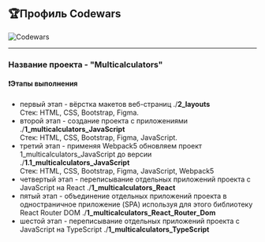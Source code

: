 ## :trophy:Профиль Codewars
![Codewars](https://github.r2v.ch/codewars?user=MikaBerza&hide_clan=true&top_languages=true&stroke=%23b362ff)

---

### Название проекта - "Multicalculators"

#### :heavy_exclamation_mark:Этапы выполнения

- первый этап - вёрстка макетов веб-страниц ./**2_layouts**  
  Стек: HTML, CSS, Bootstrap, Figma.  
- второй этап - создание проекта с приложениями ./**1_multicalculators_JavaScript**  
  Стек: HTML, CSS, Bootstrap, Figma, JavaScript.  
- третий этап - применяя Webpack5 обновляем проект 1_multicalculators_JavaScript до версии ./**1.1_multicalculators_JavaScript**  
  Стек: HTML, CSS, Bootstrap, Figma, JavaScript, Webpack5  
- четвертый этап - переписывание отдельных приложений проекта с JavaScript на React ./**1_multicalculators_React**    
- пятый этап - объединение отдельных приложений проекта в одностраничное приложение (SPA) используя для этого библиотеку React Router DOM   ./**1_multicalculators_React_Router_Dom**    
- шестой этап - переписывание отдельных приложений проекта с JavaScript на TypeScript ./**1_multicalculators_TypeScript**    
